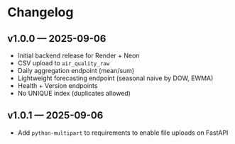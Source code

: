 # Changelog

## v1.0.0 — 2025-09-06
- Initial backend release for Render + Neon
- CSV upload to `air_quality_raw`
- Daily aggregation endpoint (mean/sum)
- Lightweight forecasting endpoint (seasonal naive by DOW, EWMA)
- Health + Version endpoints
- No UNIQUE index (duplicates allowed)

## v1.0.1 — 2025-09-06
- Add `python-multipart` to requirements to enable file uploads on FastAPI
